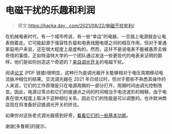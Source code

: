 # 电磁干扰的乐趣和利润

> 原文:[https://hacka day . com/2021/08/22/电磁干扰牟利/](https://hackaday.com/2021/08/22/electromagnetic-interference-for-fun-and-profit/)

在机械电表时代，有一个城市传说，有一些“幸运”的电器，一旦插上电源就会让电表倒着走。它可能起源于强容性负载和电表线圈电感之间的相互作用，但对于普通家庭用户来说，这在很大程度上是虚构的。然而，这并不是说电表不能被愚弄去做奇怪的事情，正如特温特大学的一个团队通过发送一些更现代的电表来证明的那样。他们是如何创造这个奇迹的？[来自调光开关](https://research.utwente.nl/en/publications/how-to-earn-money-with-an-emi-problem-static-energy-meters-runnin)的电磁干扰。

阅读[论文](https://ris.utwente.nl/ws/portalfiles/portal/263929998/2021_EMC_Europe_Static_Energy_Meters_Running_Backwards.pdf) (PDF 链接)很明显，这种行为是调光器开关能够相对于电压周期移动电流脉冲相位的结果。交流调光器在 2021 年已经过时，但对于那些不熟悉其操作的人来说，它们的工作原理是只在电源周期的一部分打开。周期时间由调光控制改变。因此，电源过零点和它们的接通点之间的时间相当于电流波形的相移。由于电表在很大程度上取决于这种相位关系，因此它们的性能是可以调整的。也许欧洲商店现在将准备好迎接调光开关的挤兑。

如果你对这些老式调光器感到好奇，[看看它们的一些基本功能](https://hackaday.com/2019/07/14/the-basics-of-scrs/)。

谢谢[多鲁斯]的提示。